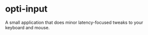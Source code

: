 # opti-input
A small application that does minor latency-focused tweaks to your keyboard and mouse.
